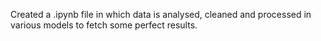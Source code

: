 Created a .ipynb file in which data is analysed, cleaned and processed in various models to fetch some perfect results. 
